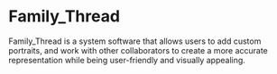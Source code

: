 # Family_Thread
Family_Thread is a system software that allows users to add custom portraits, and work with other collaborators to create a more accurate representation while being user-friendly and visually appealing.
